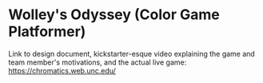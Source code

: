 # Wolley's Odyssey (Color Game Platformer)

Link to design document, kickstarter-esque video explaining the game and team member's motivations, and the actual live game: https://chromatics.web.unc.edu/

